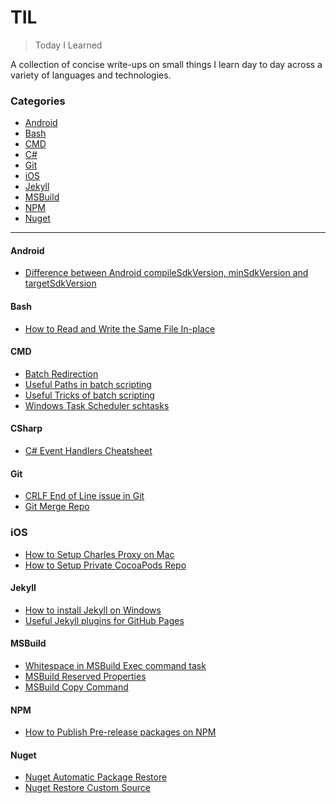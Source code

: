 # TIL

> Today I Learned

A collection of concise write-ups on small things I learn day to day across a
variety of languages and technologies.

### Categories

* [Android](#android)
* [Bash](#bash)
* [CMD](#cmd)
* [C#](#csharp)
* [Git](#git)
* [iOS](#ios)
* [Jekyll](#jekyll)
* [MSBuild](#msbuild)
* [NPM](#npm)
* [Nuget](#nuget)

---
#### Android

- [Difference between Android compileSdkVersion, minSdkVersion and targetSdkVersion](Android/SdkVersions.md)

#### Bash

- [How to Read and Write the Same File In-place](Bash/StandardOutputRedirectionIssue.md)

#### CMD

- [Batch Redirection](CMD/CmdRedirection.md)
- [Useful Paths in batch scripting](CMD/CmdUsefulPaths.md)
- [Useful Tricks of batch scripting](CMD/CmdUsefulTricks.md)
- [Windows Task Scheduler schtasks](CMD/Schtasks.md)

#### CSharp

- [C# Event Handlers Cheatsheet](CSharp/EventHandler.md)

#### Git

- [CRLF End of Line issue in Git](Git/CRLF.md)
- [Git Merge Repo](Git/GitMergeRepository.md)

### iOS

- [How to Setup Charles Proxy on Mac](iOS/SetupCharlesProxy.md)
- [How to Setup Private CocoaPods Repo](iOS/SetupPrivateCocoaPods.md)

#### Jekyll

- [How to install Jekyll on Windows](Jekyll/InstallJekyllOnWindows.md)
- [Useful Jekyll plugins for GitHub Pages](Jekyll/JekyllPlugins.md)

#### MSBuild

- [Whitespace in MSBuild Exec command task](MSBuild/MSBuildExecTaskCommand.md)
- [MSBuild Reserved Properties](MSBuild/MSBuildReservedProperties.md)
- [MSBuild Copy Command](MSBuild/MSBuildCopyTaskCommand.md)

#### NPM

- [How to Publish Pre-release packages on NPM](NPM/PublishPrerelease.md)

#### Nuget

- [Nuget Automatic Package Restore](Nuget/NugetAutomaticPackageRestore.md)
- [Nuget Restore Custom Source](Nuget/NugetRestoreCustomSource.md)
